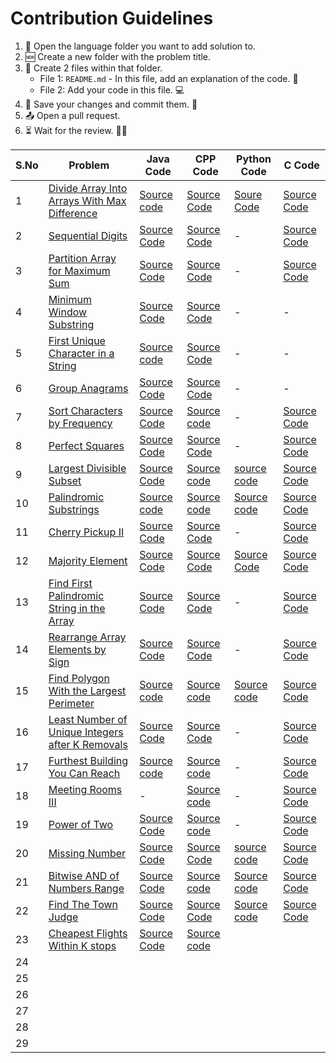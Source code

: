 # Contribution Guidelines
1. 📂 Open the language folder you want to add solution to.
2. 🆕 Create a new folder with the problem title.
3. 📄 Create 2 files within that folder.
   - File 1: `README.md` - In this file, add an explanation of the code. 📝
   - File 2: Add your code in this file. 💻
4. 💾 Save your changes and commit them. 🚀
5. 📤 Open a pull request. 
6. ⏳ Wait for the review. 🕵️‍♂️

| S.No | Problem | Java Code | CPP Code | Python Code | C Code |
|------|---------|-----------|----------|-------------|--------|
| 1    | [Divide Array Into Arrays With Max Difference](https://leetcode.com/problems/divide-array-into-arrays-with-max-difference/solutions/4656946/max-difference-java-basics-sorting/?envType=daily-question&envId=2024-02-01)        |  [Source code](https://github.com/dhruvabhat24/Leetcode-2024/tree/main/February/Java/Divide%20Array%20Into%20Arrays%20With%20Max%20Difference.)         | [Source Code](https://github.com/dhruvabhat24/Leetcode-2024/tree/main/February/CPP/Divide%20Array%20Into%20Arrays%20With%20Max%20Difference)         |   [Soure Code](https://github.com/dhruvabhat24/Leetcode-2024/tree/main/February/Python/Divide%20Array%20Into%20Arrays%20With%20Max%20Difference)          | [Source Code](https://github.com/dhruvabhat24/Leetcode-2024/tree/main/February/C/Divide%20Array)       |
| 2    | [Sequential Digits](https://leetcode.com/problems/sequential-digits/description/?envType=daily-question&envId=2024-02-02)        | [Source Code](https://github.com/dhruvabhat24/Leetcode-2024/tree/main/February/Java/Sequential%20Digits)          | [Source Code](https://github.com/dhruvabhat24/Leetcode-2024/tree/main/February/CPP/Sequential%20Digits)         |     -        |  [Source Code](https://github.com/dhruvabhat24/Leetcode-2024/tree/main/February/C/Sequential%20Digits)      |
| 3    | [Partition Array for Maximum Sum](https://leetcode.com/problems/partition-array-for-maximum-sum/description/?envType=daily-question&envId=2024-02-03)        | [Source Code](https://github.com/dhruvabhat24/Leetcode-2024/tree/main/February/Java/Partition%20Array%20for%20Maximum%20Sum)          |[Source Code](https://github.com/dhruvabhat24/Leetcode-2024/tree/main/February/CPP/Divide%20Array%20Into%20Arrays%20With%20Max%20Difference)          |       -      |        [Source Code](https://github.com/pradyumna100903/Leetcode-2024/blob/main/February/C/Partition%20Array%20for%20Max%20Sum/Partition%20Array.c)
| 4    | [Minimum Window Substring](https://leetcode.com/problems/minimum-window-substring/description/?envType=daily-question&envId=2024-02-04)        |  [Source Code](https://github.com/dhruvabhat24/Leetcode-2024/tree/main/February/Java/Minimum%20Window%20Substring)         | [Source Code](https://github.com/dhruvabhat24/Leetcode-2024/tree/main/February/CPP/Minimum%20Window%20Substring)          |     -        |     -   |
| 5    | [First Unique Character in a String](https://leetcode.com/problems/first-unique-character-in-a-string/description/?envType=daily-question&envId=2024-02-05)        | [Source code](https://github.com/dhruvabhat24/Leetcode-2024/tree/main/February/Java/First%20Unique%20Character%20in%20a%20String)           | [Source Code](https://github.com/dhruvabhat24/Leetcode-2024/tree/main/February/CPP/First%20unique%20character)         |      -       |     -   |
| 6    |[Group Anagrams](https://leetcode.com/problems/group-anagrams/description/)         | [Source Code](https://github.com/dhruvabhat24/Leetcode-2024/tree/main/February/Java/Group%20Anagrams)          | [Source Code](https://github.com/dhruvabhat24/Leetcode-2024/tree/main/February/CPP/Group%20Anagrams)         |      -       |    -    |
| 7    |[Sort Characters by Frequency](https://leetcode.com/problems/sort-characters-by-frequency/?envType=daily-question&envId=2024-02-07)         |  [Source Code](https://github.com/dhruvabhat24/Leetcode-2024/tree/main/February/Java/Sort%20Characters%20By%20Frequency)         | [Source code](https://github.com/dhruvabhat24/Leetcode-2024/tree/main/February/CPP/Sort%20characters%20by%20frequency)   |   -  | [Source Code](https://github.com/pradyumna100903/Leetcode-2024/blob/main/February/C/Sort%20Characters%20By%20Characters%20/Frequency.c)    
| 8    | [Perfect Squares](https://leetcode.com/problems/perfect-squares/description/?envType=daily-question&envId=2024-02-08)        |  [Source Code](https://github.com/dhruvabhat24/Leetcode-2024/tree/main/February/Java/Perfect%20Squares)         |  [Source Code](https://github.com/dhruvabhat24/Leetcode-2024/tree/main/February/CPP/Perfect%20Squares)        |       -      |    [Source Code](https://github.com/pradyumna100903/Leetcode-2024/blob/main/February/C/Perfect%20Square/Perfect%20Square.c) 
| 9    |  [Largest Divisible Subset](https://leetcode.com/problems/largest-divisible-subset/description/?envType=daily-question&envId=2024-02-09)       |  [Source Code](https://github.com/dhruvabhat24/Leetcode-2024/tree/main/February/Java/Largest%20Divisible%20Subset)         | [Source code](https://github.com/dhruvabhat24/Leetcode-2024/tree/main/February/CPP/Largest%20Divisible%20Subset)         |[source code](https://github.com/GajananShenvi/Leetcode-2024/tree/main/February/Python/Largest%20Divisible%20Subset)            |        [Source Code](https://github.com/pradyumna100903/Leetcode-2024/blob/main/February/C/Largest%20Divisible%20Subset/Largest%20Subset.c)
| 10   |   [Palindromic Substrings](https://leetcode.com/problems/palindromic-substrings/description/?envType=daily-question&envId=2024-02-10)      |   [Source code](https://github.com/dhruvabhat24/Leetcode-2024/tree/main/February/Java/Palindromic%20Substrings)        | [Source code](https://github.com/Abiji-2020/Leetcode-2024/tree/main/February/CPP/Palindormic%20Substrings)                 | [Source code](https://github.com/GajananShenvi/Leetcode-2024/tree/main/February/Python/Palindromic%20Substrings)    |        [Source Code](https://github.com/pradyumna100903/Leetcode-2024/blob/main/February/C/Palindromic%20Substrings/Palindromic%20Substrings.c)
| 11   | [Cherry Pickup II](https://leetcode.com/problems/cherry-pickup-ii/description/?envType=daily-question&envId=2024-02-11)         | [Source Code](https://github.com/dhruvabhat24/Leetcode-2024/tree/main/February/Java/Cherry%20Pickup%20II)          | [Source Code](https://github.com/Abiji-2020/Leetcode-2024/tree/main/February/CPP/Cherry%20Pickup%20II)         |        -     |        [Source Code](https://github.com/pradyumna100903/Leetcode-2024/blob/main/February/C/Cherry%20Pickup%20/Cherry%20.c)
| 12   | [Majority Element](https://leetcode.com/problems/majority-element/description/?envType=daily-question&envId=2024-02-12)        |   [Source Code](https://github.com/dhruvabhat24/Leetcode-2024/tree/main/February/Java/Majority%20Element)        | [Source Code](https://github.com/Abiji-2020/Leetcode-2024/tree/main/February/CPP/Majority%20element)         | [Source Code](https://github.com/GajananShenvi/Leetcode-2024/tree/main/February/Python/Majority%20Element)            |        [Source Code](https://github.com/pradyumna100903/Leetcode-2024/blob/main/February/C/Majority%20Element/Majority.c)
| 13   | [Find First Palindromic String in the Array](https://leetcode.com/problems/find-first-palindromic-string-in-the-array/description/?envType=daily-question&envId=2024-02-13) | [Source Code](https://github.com/dhruvabhat24/Leetcode-2024/tree/main/February/Java/Find%20First%20Palindromic%20String%20in%20the%20Array) | [Source Code](https://github.com/Abiji-2020/Leetcode-2024/tree/main/February/CPP/Find%20First%20Palindrome)         |       -      |  [Source Code](https://github.com/pradyumna100903/Leetcode-2024/blob/main/February/C/Find%20First%20Palindromic%20String%20in%20Array/Palindromic%20String.c)      |
| 14   | [Rearrange Array Elements by Sign](https://leetcode.com/problems/rearrange-array-elements-by-sign/description/?envType=daily-question&envId=2024-02-14) |   [Source Code](https://github.com/dhruvabhat24/Leetcode-2024/tree/patch1%60/February/Java/Rearrange%20Array%20Elements%20by%20Sign)        | [Source Code](https://github.com/Abiji-2020/Leetcode-2024/tree/main/February/CPP/Rearrange%20Array%20%20Elements%20by%20sign)          |      -       |        [Source Code](https://github.com/pradyumna100903/Leetcode-2024/blob/main/February/C/Rearrange%20Array%20Elements%20by%20Sign/Rearrange%20Elements.c)
| 15   | [Find Polygon With the Largest Perimeter](https://leetcode.com/problems/find-polygon-with-the-largest-perimeter/description/) | [Source code](https://github.com/dhruvabhat24/Leetcode-2024/tree/main/February/Java/Find%20Polygon%20With%20the%20Largest%20Perimeter) | [Source code](https://github.com/Abiji-2020/Leetcode-2024/tree/main/February/CPP/Find%20Polygon%20With%20the%20largest%20perimeter)         | [Source code](https://github.com/GajananShenvi/Leetcode-2024/tree/main/February/Python/Find%20Polygon%20With%20the%20Largest%20Perimeter)            |        [Source Code](https://github.com/pradyumna100903/Leetcode-2024/blob/main/February/C/Find%20Polygon%20With%20Largest%20Perimeter/Polygon%20Perimeter.c)
| 16   | [Least Number of Unique Integers after K Removals](https://leetcode.com/problems/least-number-of-unique-integers-after-k-removals/description/)  | [Source Code](https://github.com/dhruvabhat24/Leetcode-2024/tree/P/February/Java/Least%20Number%20of%20Unique%20Integers%20after%20K%20Removals) |[Source Code](https://github.com/Abiji-2020/Leetcode-2024/tree/main/February/CPP/Least%20number%20of%20unique%20integers)          |      -       |[Source Code](https://github.com/pradyumna100903/Leetcode-2024/blob/main/February/C/Least%20Number%20of%20Unique%20Integers%20After%20K%20Removal/Least%20Numbers.c)        | 
| 17   | [Furthest Building You Can Reach](https://leetcode.com/problems/furthest-building-you-can-reach/description/)  | [Source code](https://github.com/dhruvabhat24/Leetcode-2024/tree/main/February/Java/Furthest%20Building%20You%20Can%20Reach) |[Source code](https://github.com/Abiji-2020/Leetcode-2024/tree/main/February/CPP/Furthest%20Building%20you%20can%20reach)          |    -         |        [Source Code](https://github.com/pradyumna100903/Leetcode-2024/blob/main/February/C/Furthest%20Building%20You%20Can%20Reach/Furthest%20Building.c)
| 18   | [Meeting Rooms III](https://leetcode.com/problems/meeting-rooms-iii/)        |       -    |[Source code](https://github.com/Abiji-2020/Leetcode-2024/tree/main/February/CPP/Meeting%20rooms%20iii)          |      -       |        [Source Code](https://github.com/pradyumna100903/Leetcode-2024/blob/main/February/C/Meeting%20Rooms%20III/Meeting%20Rooms.c)
| 19   |[Power of Two](https://leetcode.com/problems/power-of-two/)         | [Source Code](https://github.com/dhruvabhat24/Leetcode-2024/tree/main/February/Java/Power%20of%20Two) |[Source code](https://github.com/Abiji-2020/Leetcode-2024/tree/main/February/CPP/Power%20of%20two)          |         -    |        [Source Code](https://github.com/pradyumna100903/Leetcode-2024/blob/main/February/C/Power%20of%20Two/Power%20of%20Two.c)
| 20   | [Missing Number](https://leetcode.com/problems/missing-number/description/?envType=daily-question&envId=2024-02-20) | [Source Code](https://github.com/dhruvabhat24/Leetcode-2024/tree/main/February/Java/Missing%20Number) |[Source Code](https://github.com/Abiji-2020/Leetcode-2024/tree/main/February/CPP/Missing%20number)          | [source code](https://github.com/GajananShenvi/Leetcode-2024/tree/main/February/Python/Missing%20Number)             |        [Source Code](https://github.com/pradyumna100903/Leetcode-2024/blob/main/February/C/Missing%20Numbers/Missing%20Numbers.c)
| 21   | [Bitwise AND of Numbers Range](https://leetcode.com/problems/bitwise-and-of-numbers-range/description/?envType=daily-question&envId=2024-02-21) | [Source Code](https://github.com/dhruvabhat24/Leetcode-2024/tree/main/February/Java/Bitwise%20AND%20of%20Numbers%20Range) | [Source code](https://github.com/Abiji-2020/Leetcode-2024/tree/main/February/CPP/Bitwise%20and%20of%20numbers)         | [Source code](https://github.com/GajananShenvi/Leetcode-2024/tree/main/February/Python/Bitwise%20AND%20of%20Numbers%20Range)            |        [Source Code](https://github.com/pradyumna100903/Leetcode-2024/blob/main/February/C/Bitwise%20AND%20of%20Numbers%20Range/Bitwise%20AND%20of%20Numbers.c)
| 22   | [Find The Town Judge](https://leetcode.com/problems/find-the-town-judge/)        | [Source Code](https://github.com/dhruvabhat24/Leetcode-2024/tree/main/February/Java/Find%20the%20Town%20Judge) | [Source Code](https://github.com/dhruvabhat24/Leetcode-2024/tree/main/February/CPP/Find%20the%20town%20Judge) | [Source code](https://github.com/GajananShenvi/Leetcode-2024/tree/main/February/Python/Find%20the%20Town%20Judge)            |        [Source Code](https://github.com/pradyumna100903/Leetcode-2024/blob/main/February/C/Find%20The%20Town%20Judge/Town%20Judge.c)
| 23   |[Cheapest Flights Within K stops](https://leetcode.com/problems/cheapest-flights-within-k-stops/submissions/1183531353/)         | [Source Code](https://github.com/dhruvabhat24/Leetcode-2024/tree/main/February/Java/Cheapest%20Flights%20Within%20K%20Stops) |[Source code](https://github.com/Abiji-2020/Leetcode-2024/tree/main/February/CPP/Cheapest%20Flights%20Within%20K%20Stops)          |             |        |
| 24   |         |           |          |             |        |
| 25   |         |           |          |             |        |
| 26   |         |           |          |             |        |
| 27   |         |           |          |             |        |
| 28   |         |           |          |             |        |
| 29   |         |           |          |             |        |
